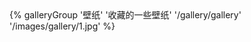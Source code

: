 <div class="gallery-group-main">
<!-- {% galleryGroup '老婆' '佳雯' '/gallery/wen' ''/images/wen/1.jpg'' %} -->
{% galleryGroup '壁纸' '收藏的一些壁纸' '/gallery/gallery' '/images/gallery/1.jpg' %}
</div>